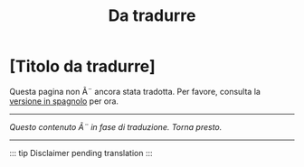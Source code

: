 ﻿---
title: [Da tradurre]
---

<!-- TODO: translation missing - Italian version -->

# [Titolo da tradurre]

Questa pagina non Ã¨ ancora stata tradotta. Per favore, consulta la [versione in spagnolo](/es/mitos-oracion) per ora.

---

*Questo contenuto Ã¨ in fase di traduzione. Torna presto.*

---

::: tip
Disclaimer pending translation
:::

